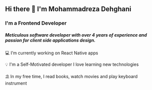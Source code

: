 ## Hi there 👋 I'm Mohammadreza Dehghani

### I'm a Frontend Developer
##### Meticulous software developer with over 4 years of experience and passion for client side applications design.

 💻 I’m currently working on React Native apps
 
 💡 I'm a Self-Motivated developer I love learning new technologies
 
 ⛱️ In my free time, I read books, watch movies and play keyboard instrument






<!--
**mreza-dehghani/mreza-dehghani** is a ✨ _special_ ✨ repository because its `README.md` (this file) appears on your GitHub profile.

Here are some ideas to get you started:

- 🔭 I’m currently working on ...
- 🌱 I’m currently learning ...
- 👯 I’m looking to collaborate on ...
- 🤔 I’m looking for help with ...
- 💬 Ask me about ...
- 📫 How to reach me: ...
- 😄 Pronouns: ...
- ⚡ Fun fact: ...
-->
